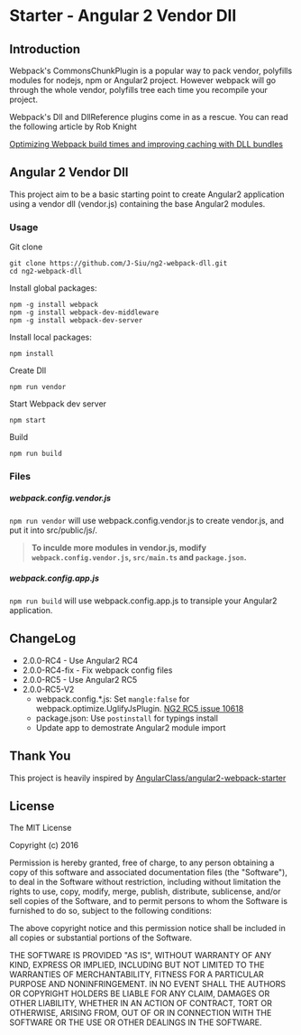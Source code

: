 # Starter - Angular 2 Vendor Dll

## Introduction

Webpack's CommonsChunkPlugin is a popular way to pack vendor, polyfills modules for nodejs, npm or Angular2 project. However webpack will go through the whole vendor, polyfills tree each time you recompile your project.

Webpack's Dll and DllReference plugins come in as a rescue. You can read the following article by Rob Knight

[Optimizing Webpack build times and improving caching with DLL bundles](https://robertknight.github.io/posts/webpack-dll-plugins/)

## Angular 2 Vendor Dll

This project aim to be a basic starting point to create Angular2 application using a vendor dll (vendor.js) containing the base Angular2 modules.

### Usage
Git clone
```
git clone https://github.com/J-Siu/ng2-webpack-dll.git
cd ng2-webpack-dll
```

Install global packages:
```
npm -g install webpack
npm -g install webpack-dev-middleware
npm -g install webpack-dev-server
```

Install local packages:
```
npm install
```

Create Dll
```
npm run vendor
```

Start Webpack dev server
```
npm start
```

Build
```
npm run build
```

### Files
##### webpack.config.vendor.js

`npm run vendor` will use webpack.config.vendor.js to create vendor.js, and put it into src/public/js/.

>__To inculde more modules in vendor.js, modify `webpack.config.vendor.js`, `src/main.ts` and `package.json`.__

##### webpack.config.app.js 

`npm run build` will use webpack.config.app.js to transiple your Angular2 application. 

## ChangeLog
- 2.0.0-RC4 - Use Angular2 RC4
- 2.0.0-RC4-fix - Fix webpack config files
- 2.0.0-RC5 - Use Angular2 RC5
- 2.0.0-RC5-V2
	- webpack.config.*.js: Set `mangle:false` for webpack.optimize.UglifyJsPlugin. [NG2 RC5 issue 10618](https://github.com/angular/angular/issues/10618)
	- package.json: Use `postinstall` for typings install
	- Update app to demostrate Angular2 module import

## Thank You

This project is heavily inspired by [AngularClass/angular2-webpack-starter](https://github.com/AngularClass/angular2-webpack-starter)

## License

The MIT License

Copyright (c) 2016

Permission is hereby granted, free of charge, to any person obtaining a copy
of this software and associated documentation files (the "Software"), to deal
in the Software without restriction, including without limitation the rights
to use, copy, modify, merge, publish, distribute, sublicense, and/or sell
copies of the Software, and to permit persons to whom the Software is
furnished to do so, subject to the following conditions:

The above copyright notice and this permission notice shall be included in
all copies or substantial portions of the Software.

THE SOFTWARE IS PROVIDED "AS IS", WITHOUT WARRANTY OF ANY KIND, EXPRESS OR
IMPLIED, INCLUDING BUT NOT LIMITED TO THE WARRANTIES OF MERCHANTABILITY,
FITNESS FOR A PARTICULAR PURPOSE AND NONINFRINGEMENT. IN NO EVENT SHALL THE
AUTHORS OR COPYRIGHT HOLDERS BE LIABLE FOR ANY CLAIM, DAMAGES OR OTHER
LIABILITY, WHETHER IN AN ACTION OF CONTRACT, TORT OR OTHERWISE, ARISING FROM,
OUT OF OR IN CONNECTION WITH THE SOFTWARE OR THE USE OR OTHER DEALINGS IN
THE SOFTWARE.
